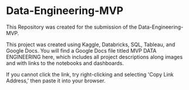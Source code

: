 # Data-Engineering-MVP
This Repository was created for the submission of the Data-Engineering-MVP.

This project was created using Kaggle, Databricks, SQL, Tableau, and Google Docs. You will find a Google Docs file titled MVP DATA ENGINEERING here, which includes all project descriptions along images and with links to the notebooks and dashboards.

If you cannot click the link, try right-clicking and selecting 'Copy Link Address,' then paste it into your browser.

